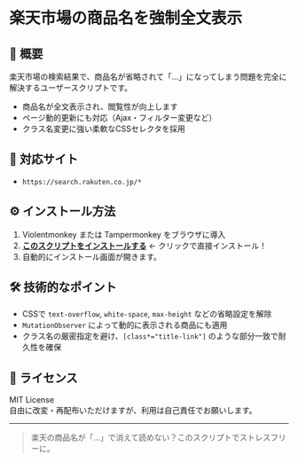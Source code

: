 # 楽天市場の商品名を強制全文表示

## 📌 概要
楽天市場の検索結果で、商品名が省略されて「…」になってしまう問題を完全に解決するユーザースクリプトです。

- 商品名が全文表示され、閲覧性が向上します
- ページ動的更新にも対応（Ajax・フィルター変更など）
- クラス名変更に強い柔軟なCSSセレクタを採用

## 🧩 対応サイト
- `https://search.rakuten.co.jp/*`

## ⚙️ インストール方法

1. Violentmonkey または Tampermonkey をブラウザに導入
2. **[このスクリプトをインストールする](https://raw.githubusercontent.com/koyasi777/rakuten-full-title/main/rakuten-full-title.user.js)** ← クリックで直接インストール！
3. 自動的にインストール画面が開きます。

## 🛠 技術的なポイント

- CSSで `text-overflow`, `white-space`, `max-height` などの省略設定を解除
- `MutationObserver` によって動的に表示される商品にも適用
- クラス名の厳密指定を避け、`[class*="title-link"]` のような部分一致で耐久性を確保

## 📜 ライセンス

MIT License  
自由に改変・再配布いただけますが、利用は自己責任でお願いします。

---

> 楽天の商品名が「…」で消えて読めない？このスクリプトでストレスフリーに。
